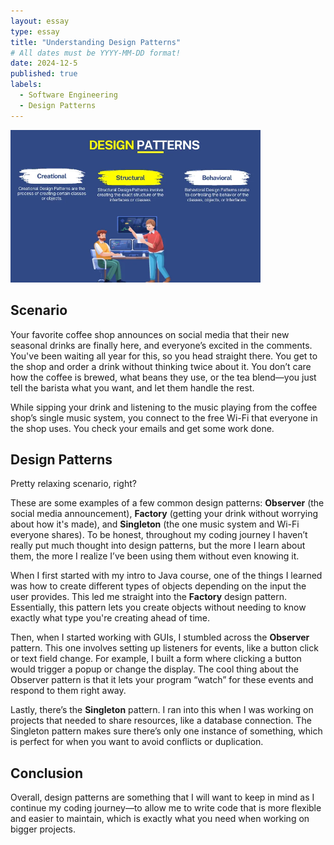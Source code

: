 ```yaml
---
layout: essay
type: essay
title: "Understanding Design Patterns"
# All dates must be YYYY-MM-DD format!
date: 2024-12-5
published: true
labels:
  - Software Engineering
  - Design Patterns
---
```


<img width="400px" class="rounded float-start pe-4" src="../img/design_patterns.png">

## Scenario
Your favorite coffee shop announces on social media that their new seasonal drinks are finally here, and everyone’s excited in the comments. You've been waiting all year for this, so you head straight there. You get to the shop and order a drink without thinking twice about it. You don’t care how the coffee is brewed, what beans they use, or the tea blend—you just tell the barista what you want, and let them handle the rest.


While sipping your drink and listening to the music playing from the coffee shop’s single music system, you connect to the free Wi-Fi that everyone in the shop uses. You check your emails and get some work done.

## Design Patterns
Pretty relaxing scenario, right?

These are some examples of a few common design patterns: **Observer** (the social media announcement), **Factory** (getting your drink without worrying about how it's made), and **Singleton** (the one music system and Wi-Fi everyone shares).
To be honest, throughout my coding journey I haven’t really put much thought into design patterns, but the more I learn about them, the more I realize I’ve been using them without even knowing it.

When I first started with my intro to Java course, one of the things I learned was how to create different types of objects depending on the input the user provides. This led me straight into the **Factory** design pattern. Essentially, this pattern lets you create objects without needing to know exactly what type you're creating ahead of time.

Then, when I started working with GUIs, I stumbled across the **Observer** pattern. This one involves setting up listeners for events, like a button click or text field change. For example, I built a form where clicking a button would trigger a popup or change the display. The cool thing about the Observer pattern is that it lets your program “watch” for these events and respond to them right away.

Lastly, there’s the **Singleton** pattern. I ran into this when I was working on projects that needed to share resources, like a database connection. The Singleton pattern makes sure there’s only one instance of something, which is perfect for when you want to avoid conflicts or duplication.

## Conclusion
Overall, design patterns are something that I will want to keep in mind as I continue my coding journey—to allow me to write code that is more flexible and easier to maintain, which is exactly what you need when working on bigger projects.


